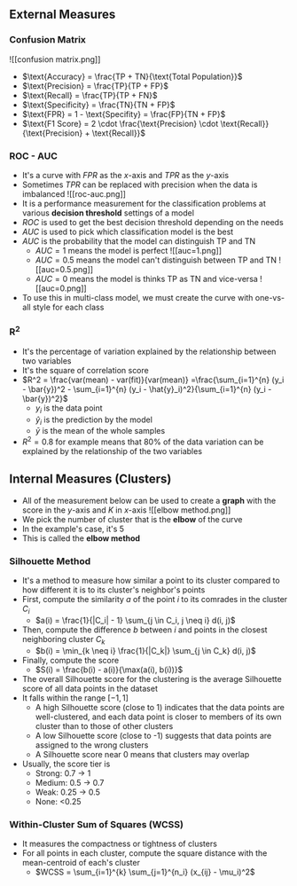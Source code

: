## External Measures
### Confusion Matrix
![[confusion matrix.png]]
- $\text{Accuracy} = \frac{TP + TN}{\text{Total Population}}$
- $\text{Precision} = \frac{TP}{TP + FP}$
- $\text{Recall} = \frac{TP}{TP + FN}$
- $\text{Specificity} = \frac{TN}{TN + FP}$
- $\text{FPR} = 1 - \text{Specifity} = \frac{FP}{TN + FP}$
- $\text{F1 Score} = 2 \cdot \frac{\text{Precision} \cdot \text{Recall}}{\text{Precision} + \text{Recall}}$
### ROC - AUC
- It's a curve with $FPR$ as the $x$-axis and $TPR$ as the $y$-axis
- Sometimes $TPR$ can be replaced with precision when the data is imbalanced
![[roc-auc.png]]
- It is a performance measurement for the classification problems at various **decision threshold** settings of a model
- $ROC$ is used to get the best decision threshold depending on the needs
- $AUC$ is used to pick which classification model is the best
- $AUC$ is the probability that the model can distinguish TP and TN
	- $AUC = 1$ means the model is perfect
	![[auc=1.png]]
	- $AUC = 0.5$ means the model can't distinguish between TP and TN
	![[auc=0.5.png]]
	- $AUC = 0$ means the model is thinks TP as TN and vice-versa
	![[auc=0.png]]
- To use this in multi-class model, we must create the curve with one-vs-all style for each class
### R$^2$
- It's the percentage of variation explained by the relationship between two variables
- It's the square of correlation score
- $R^2 = \frac{var(mean) - var(fit)}{var(mean)} =\frac{\sum_{i=1}^{n} (y_i - \bar{y})^2 - \sum_{i=1}^{n} (y_i - \hat{y}_i)^2}{\sum_{i=1}^{n} (y_i - \bar{y})^2}$ 
	- $y_i$ is the data point
	- $\hat{y}_i$ is the prediction by the model
	- $\bar{y}$ is the mean of the whole samples
- $R^2 = 0.8$ for example means that $80\%$ of the data variation can be explained by the relationship of the two variables
## Internal Measures (Clusters)
- All of the measurement below can be used to create a **graph** with the score in the $y$-axis and $K$ in $x$-axis
![[elbow method.png]]
- We pick the number of cluster that is the **elbow** of the curve
- In the example's case, it's 5
- This is called the **elbow method**
### Silhouette Method
- It's a method to measure how similar a point to its cluster compared to how different it is to its cluster's neighbor's points
- First, compute the similarity $a$ of the point $i$ to its comrades in the cluster $C_i$
	- $a(i) = \frac{1}{|C_i| - 1} \sum_{j \in C_i, j \neq i} d(i, j)$
- Then, compute the difference $b$ between $i$ and points in the closest neighboring cluster $C_k$
	- $b(i) = \min_{k \neq i} \frac{1}{|C_k|} \sum_{j \in C_k} d(i, j)$
- Finally, compute the score
	- $S(i) = \frac{b(i) - a(i)}{\max(a(i), b(i))}$
- The overall Silhouette score for the clustering is the average Silhouette score of all data points in the dataset
- It falls within the range $[-1, 1]$
	- A high Silhouette score (close to 1) indicates that the data points are well-clustered, and each data point is closer to members of its own cluster than to those of other clusters
	- A low Silhouette score (close to -1) suggests that data points are assigned to the wrong clusters
	- A Silhouette score near 0 means that clusters may overlap
- Usually, the score tier is 
	- Strong: 0.7 → 1
	- Medium: 0.5 → 0.7
	- Weak: 0.25 → 0.5
	- None: <0.25
### Within-Cluster Sum of Squares (WCSS)
- It measures the compactness or tightness of clusters
- For all points in each cluster, compute the square distance with the mean-centroid of each's cluster
	- $WCSS = \sum_{i=1}^{k} \sum_{j=1}^{n_i} (x_{ij} - \mu_i)^2$